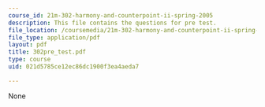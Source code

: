 ```yaml
---
course_id: 21m-302-harmony-and-counterpoint-ii-spring-2005
description: This file contains the questions for pre test.
file_location: /coursemedia/21m-302-harmony-and-counterpoint-ii-spring-2005/021d5785ce12ec86dc1900f3ea4aeda7_302pre_test.pdf
file_type: application/pdf
layout: pdf
title: 302pre_test.pdf
type: course
uid: 021d5785ce12ec86dc1900f3ea4aeda7

---
```

None